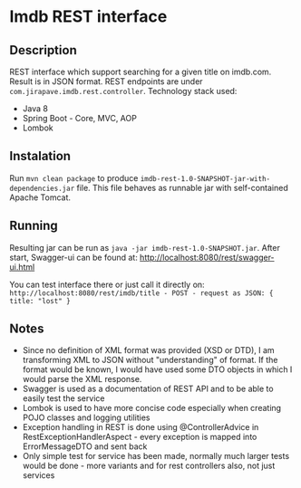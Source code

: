 # Imdb REST interface

## Description
REST interface which support searching for a given title on imdb.com. Result is in JSON format. REST endpoints are under `com.jirapave.imdb.rest.controller`. Technology stack used:

* Java 8
* Spring Boot - Core, MVC, AOP
* Lombok

## Instalation
Run `mvn clean package` to produce `imdb-rest-1.0-SNAPSHOT-jar-with-dependencies.jar` file. This file behaves as runnable jar with self-contained Apache Tomcat.

## Running
Resulting jar can be run as `java -jar imdb-rest-1.0-SNAPSHOT.jar`. After start, Swagger-ui can be found at:
[http://localhost:8080/rest/swagger-ui.html](http://localhost:8080/rest/swagger-ui.html)

You can test interface there or just call it directly on:
`http://localhost:8080/rest/imdb/title - POST - request as JSON: { title: "lost" }`

## Notes
* Since no definition of XML format was provided (XSD or DTD), I am transforming XML to JSON without "understanding" of format. If the format would be known, I would have used some DTO objects in which I would parse the XML response.
* Swagger is used as a documentation of REST API and to be able to easily test the service
* Lombok is used to have more concise code especially when creating POJO classes and logging utilities
* Exception handling in REST is done using @ControllerAdvice in RestExceptionHandlerAspect - every exception is mapped into ErrorMessageDTO and sent back
* Only simple test for service has been made, normally much larger tests would be done - more variants and for rest controllers also, not just services